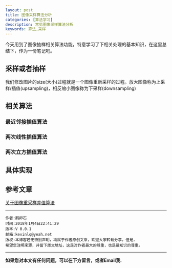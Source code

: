 ```yaml
---
layout: post
title: 图像采样算法分析
categories: [算法学习]
description: 常见图像采样算法分析
keywords: 算法,采样
---
```


今天用到了图像抽样相关算法功能，特意学习了下相关处理的基本知识，在这里总结下，作为一份笔记吧。

## 采样或者抽样

我们修改图片的size(大小)过程就是一个图像重新采样的过程。放大图像称为上采样/插值(upsampling)，相反缩小图像称为下采样(downsampling)

## 相关算法

### 最近邻接插值算法

### 两次线性插值算法

### 两次立方插值算法 

###

## 具体实现


## 参考文章
[关于图像重采样差值算法](https://www.cnblogs.com/wjgaas/p/3597095.html)
[]()

******

    作者:鹅卵石
    时间:2018年1月4日22:41:29
    版本:V 0.0.1
    邮箱:kevinlq@yeah.net
	版权:本博客若无特别声明，均属于作者原创文章，欢迎大家转载分享。但是，
	希望您注明来源，并留下原文地址，这是对作者最大的尊重，也是最知识的尊重。

<!-- more -->


---

**如果您对本文有任何问题，可以在下方留言，或者Email我.**
